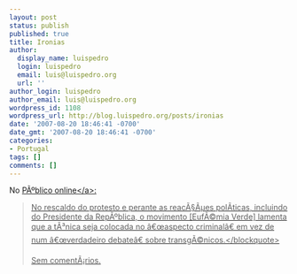 ```yaml
---
layout: post
status: publish
published: true
title: Ironias
author:
  display_name: luispedro
  login: luispedro
  email: luis@luispedro.org
  url: ''
author_login: luispedro
author_email: luis@luispedro.org
wordpress_id: 1108
wordpress_url: http://blog.luispedro.org/posts/ironias
date: '2007-08-20 18:46:41 -0700'
date_gmt: '2007-08-20 18:46:41 -0700'
categories:
- Portugal
tags: []
comments: []
---
```

<p>No <a href="http:&#47;&#47;ultimahora.publico.clix.pt&#47;noticia.aspx?id=1302713">P&Atilde;&ordm;blico online<&#47;a>:</p>
<blockquote><p>No rescaldo do protesto e perante as reac&Atilde;&sect;&Atilde;&micro;es pol&Atilde;&shy;ticas, incluindo do Presidente da Rep&Atilde;&ordm;blica, o movimento [Euf&Atilde;&copy;mia Verde] lamenta que a t&Atilde;&sup3;nica seja colocada no &acirc;&euro;&oelig;aspecto criminal&acirc;&euro; em vez de num &acirc;&euro;&oelig;verdadeiro debate&acirc;&euro; sobre transg&Atilde;&copy;nicos.<&#47;blockquote></p>
<p>Sem coment&Atilde;&iexcl;rios.</p>
